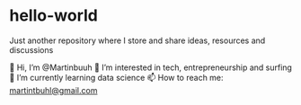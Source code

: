 # hello-world
Just another repository where I store and share ideas, resources and discussions

👋 Hi, I’m @Martinbuuh
👀 I’m interested in tech, entrepreneurship and surfing
🌱 I’m currently learning data science
📫 How to reach me: martintbuhl@gmail.com
